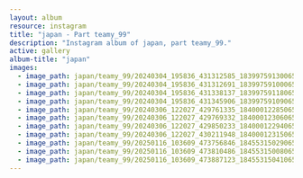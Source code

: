 ```yaml
---
layout: album
resource: instagram
title: "japan - Part teamy_99"
description: "Instagram album of japan, part teamy_99."
active: gallery
album-title: "japan"
images:
  - image_path: japan/teamy_99/20240304_195836_431312585_18399759130065911_7212304773075369339_n.jpg
  - image_path: japan/teamy_99/20240304_195836_431312691_18399759100065911_6514673506829655003_n.jpg
  - image_path: japan/teamy_99/20240304_195836_431338137_18399759118065911_9037608192120630706_n.jpg
  - image_path: japan/teamy_99/20240304_195836_431345906_18399759109065911_8016469024802973817_n.jpg
  - image_path: japan/teamy_99/20240306_122027_429761335_18400012285065911_8106777206173561104_n.jpg
  - image_path: japan/teamy_99/20240306_122027_429769332_18400012306065911_941072408561380376_n.jpg
  - image_path: japan/teamy_99/20240306_122027_429850233_18400012294065911_7711578154820398435_n.jpg
  - image_path: japan/teamy_99/20240306_122027_430211948_18400012315065911_6634594285927075214_n.jpg
  - image_path: japan/teamy_99/20250116_103609_473756846_18455315029065911_971228536688200551_n.jpg
  - image_path: japan/teamy_99/20250116_103609_473810486_18455315008065911_2649385862197426973_n.jpg
  - image_path: japan/teamy_99/20250116_103609_473887123_18455315041065911_4302917007959708729_n.jpg
---
```


